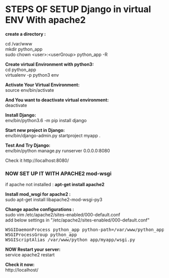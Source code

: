 # STEPS OF SETUP Django in virtual ENV With apache2

<b>create a directory :</b><br/>

cd /var/www <br/>
mkdir python_app<br/>
sudo chown &lt;user&gt;:&lt;userGroup&gt; python_app -R <br/>

<b>Create virtual Environment with python3:</b><br/>
cd python_app <br/>
virtualenv -p python3 env <br/>

<b>Activate Your Virtual Environment:</b><br/>
source env/bin/activate<br/>

<b>And You want to deactivate virtual environment:</b><br/>
deactivate<br/>

<b>Install Django:</b><br/>
env/bin/python3.6 -m pip install django<br/>

<b>Start new project in Django:</b><br/>
env/bin/django-admin.py startproject myapp .<br/>

<b>Test And Try Django:</b><br/>
env/bin/python manage.py runserver 0.0.0.0:8080<br/>

Check it http://localhost:8080/ <br/>


### NOW SET UP IT WITH APACHE2  mod-wsgi
if apache not installed : <b>apt-get install apache2</b><br/>

<b>Install mod_wsgi for apache2 :</b><br/>
sudo apt-get install libapache2-mod-wsgi-py3<br/>


<b>Change apache configurations :</b><br/>
sudo vim /etc/apache2/sites-enabled/000-default.conf<br/>
add below settings in "/etc/apache2/sites-enabled/000-default.conf" <br/>

<pre>
WSGIDaemonProcess python_app python-path=/var/www/python_app:/var/www/python_app/env/lib/python3.6/site-packages
WSGIProcessGroup python_app
WSGIScriptAlias /var/www/python_app/myapp/wsgi.py
</pre>

<b>NOW Restart your server:</b><br/>
service apache2 restart<br/>

<b>Check it now:</b><br/>
http://localhost/<br/>


